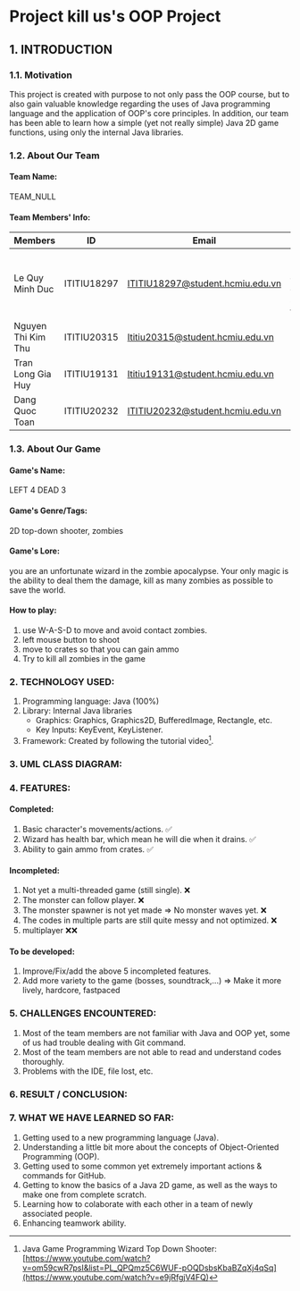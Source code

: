 # Project kill us's OOP Project


## 1. INTRODUCTION

### 1.1. Motivation

This project is created with purpose to not only pass the OOP course, but to also gain valuable knowledge regarding the uses of Java programming language and the application of OOP's core principles. In addition, our team has been able to learn how a simple (yet not really simple) Java 2D game functions, using only the internal Java libraries.

### 1.2. About Our Team

#### Team Name:

TEAM_NULL

#### Team Members' Info:
             
| Members             |     ID      | Email                            | Responsibility                                               |
| ------------------- | :---------: | -------------------------------- | ------------------------------------------------------------ |
| Le Quy Minh Duc     | ITITIU18297 | ITITIU18297@student.hcmiu.edu.vn | Project Manager, create the engine - skeleton of the game    |
| Nguyen Thi Kim Thu  | ITITIU20315 | Ititiu20315@student.hcmiu.edu.vn | Developer, Enemy                                             |
| Tran Long Gia Huy   | ITITIU19131 | Ititiu19131@student.hcmiu.edu.vn | Developer, Player                                            |
| Dang Quoc Toan      | ITITIU20232 | ITITIU20232@student.hcmiu.edu.vn | Developer, zombies                                           |


### 1.3. About Our Game

#### Game's Name:

LEFT 4 DEAD 3

#### Game's Genre/Tags:

2D top-down shooter, zombies

#### Game's Lore:

you are an unfortunate wizard in the zombie apocalypse. Your only magic is the ability to deal them the damage, kill as many zombies as possible to save the world.

#### How to play:
1. use W-A-S-D to move and avoid contact zombies.
2. left mouse button to shoot
3. move to crates so that you can gain ammo
4. Try to kill all zombies in the game


### 2. TECHNOLOGY USED:

1. Programming language: Java (100%)
2. Library: Internal Java libraries
   - Graphics: Graphics, Graphics2D, BufferedImage, Rectangle, etc.
   - Key Inputs: KeyEvent, KeyListener.
3. Framework: Created by following the tutorial video[^link].
   [^link]: Java Game Programming Wizard Top Down Shooter: [https://www.youtube.com/watch?v=om59cwR7psI&list=PL_QPQmz5C6WUF-pOQDsbsKbaBZqXj4qSq](https://www.youtube.com/watch?v=e9jRfgjV4FQ)

### 3. UML CLASS DIAGRAM:



### 4. FEATURES:

#### Completed:

1. Basic character's movements/actions. ✅
2. Wizard has health bar, which mean he will die when it drains. ✅
3. Ability to gain ammo from crates. ✅

#### Incompleted:

1. Not yet a multi-threaded game (still single). ❌
2. The monster can follow player. ❌
3. The monster spawner is not yet made => No monster waves yet. ❌
4. The codes in multiple parts are still quite messy and not optimized. ❌
5. multiplayer ❌❌

#### To be developed:

1. Improve/Fix/add the above 5 incompleted features.
2. Add more variety to the game (bosses, soundtrack,...) => Make it more lively, hardcore, fastpaced

### 5. CHALLENGES ENCOUNTERED:

1. Most of the team members are not familiar with Java and OOP yet, some of us had trouble dealing with Git command.
2. Most of the team members are not able to read and understand codes thoroughly.
3. Problems with the IDE, file lost, etc.

### 6. RESULT / CONCLUSION:



### 7. WHAT WE HAVE LEARNED SO FAR:

1. Getting used to a new programming language (Java).
2. Understanding a little bit more about the concepts of Object-Oriented Programming (OOP).
3. Getting used to some common yet extremely important actions & commands for GitHub.
4. Getting to know the basics of a Java 2D game, as well as the ways to make one from complete scratch.
5. Learning how to colaborate with each other in a team of newly associated people.
6. Enhancing teamwork ability.
